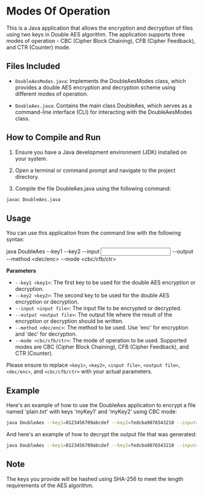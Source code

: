 # Modes Of Operation
This is a Java application that allows the encryption and decryption of files using two keys in Double AES algorithm. The application supports three modes of operation - CBC (Cipher Block Chaining), CFB (Cipher Feedback), and CTR (Counter) mode.

## Files Included

- `DoubleAesModes.java`: Implements the DoubleAesModes class, which provides a double AES encryption and decryption scheme using different modes of operation.

- `DoubleAes.java`: Contains the main class DoubleAes, which serves as a command-line interface (CLI) for interacting with the DoubleAesModes class.

## How to Compile and Run

1. Ensure you have a Java development environment (JDK) installed on your system.

2. Open a terminal or command prompt and navigate to the project directory.

3. Compile the file DoubleAes.java using the following command:

```bash
javac DoubleAes.java 
```

## Usage

You can use this application from the command line with the following syntax:

java DoubleAes --key1 <key1> --key2 <key2> --input <input file> --output <output file> --method <dec/enc> --mode <cbc/cfb/ctr>


**Parameters**

- `--key1 <key1>`: The first key to be used for the double AES encryption or decryption.
- `--key2 <key2>`: The second key to be used for the double AES encryption or decryption.
- `--input <input file>`: The input file to be encrypted or decrypted. 
- `--output <output file>`: The output file where the result of the encryption or decryption should be written.
- `--method <dec/enc>`: The method to be used. Use 'enc' for encryption and 'dec' for decryption.
- `--mode <cbc/cfb/ctr>`: The mode of operation to be used. Supported modes are CBC (Cipher Block Chaining), CFB (Cipher Feedback), and CTR (Counter).

Please ensure to replace `<key1>`, `<key2>`, `<input file>`, `<output file>`, `<dec/enc>`, and `<cbc/cfb/ctr>` with your actual parameters.

## Example

Here's an example of how to use the DoubleAes application to encrypt a file named 'plain.txt' with keys 'myKey1' and 'myKey2' using CBC mode:
```bash
java DoubleAes --key1=0123456789abcdef --key2=fedcba9876543210 --input=input.txt --method=enc --mode=cbc --output=encCBC.txt
```

And here's an example of how to decrypt the output file that was generated:
```bash
java DoubleAes --key1=0123456789abcdef --key2=fedcba9876543210 --input=encCBC.txt --method=dec --mode=cbc --output=decCBC.txt
```

## Note

The keys you provide will be hashed using SHA-256 to meet the length requirements of the AES algorithm. 
